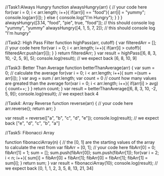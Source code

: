 
//Task1:Always Hungry
function alwaysHungry(arr) {
    // your code here 
    for(var i = 0; i < arr.length; i++){
        if(arr[i] == "food"){
            arr[i] = "yummy";
            console.log(arr[i]);
        } else {
            console.log("I'm Hungry");
        }
    }
}
alwaysHungry([3.14, "food", "pie", true, "food"]);
// this should console log "yummy", "yummy"
alwaysHungry([4, 1, 5, 7, 2]);
// this should console log "I'm hungry"


//Task2: High Pass Filter
function highPass(arr, cutoff) {
    var filteredArr = [];
    // your code here
    for(var i = 0; i < arr.length; i++){
        if(arr[i] > cutoff){
            filteredArr.push(arr[i]);
        }
    }
    return filteredArr;
}
var result = highPass([6, 8, 3, 10, -2, 5, 9], 5);
console.log(result); // we expect back [6, 8, 10, 9]


//Task3: Better Than Average
function betterThanAverage(arr) {
    var sum = 0;
    // calculate the average
    for(var i = 0; i < arr.length; i++){
        sum =(sum + arr[i]);
    }
    var avg = sum / arr.length;
    var count = 0
    // count how many values are greated than the average
    for(var i = 0; i < arr.length; i++){
        if(arr[i] > avg){
            count++;
        }
    }
    return count;
}
var result = betterThanAverage([6, 8, 3, 10, -2, 5, 9]);
console.log(result); // we expect back 4

//Task4: Array Reverse
function reverse(arr) {
    // your code here
    arr.reverse();
    return arr;
}

var result = reverse(["a", "b", "c", "d", "e"]);
console.log(result); // we expect back ["e", "d", "c", "b", "a"]

//Task5: Fibonacci Array

function fibonacciArray(n) {
    // the [0, 1] are the starting values of the array to calculate the rest from
    var fibArr = [0, 1];
    // your code here
    fibArr[0] = 0;
    fibArr[1] = 1;
    sum = [];
    sum.push(fibArr[0]);
    sum.push(fibArr[1]);
    for(var i = 2; i < n; i++){
        sum[i] = fibArr[0] + fibArr[1];
        fibArr[0] = fibArr[1];
        fibArr[1] = sum[i];
    }
    return sum;
}
var result = fibonacciArray(10);
console.log(result); // we expect back [0, 1, 1, 2, 3, 5, 8, 13, 21, 34]
